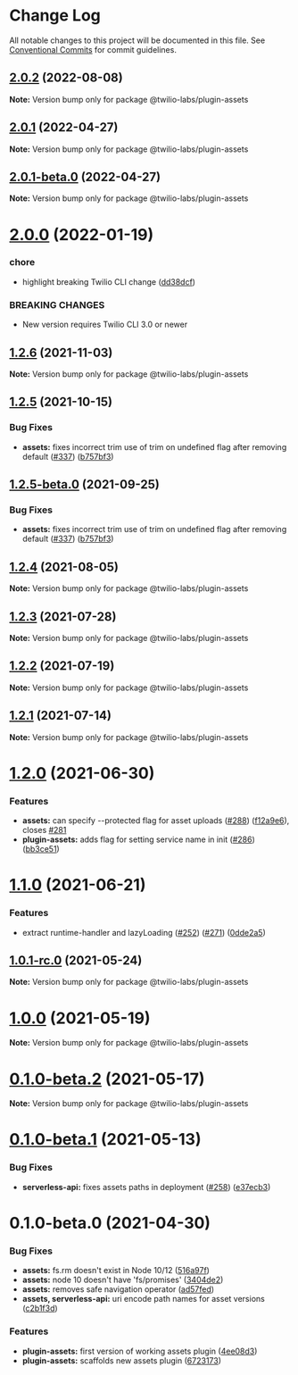 # Change Log

All notable changes to this project will be documented in this file.
See [Conventional Commits](https://conventionalcommits.org) for commit guidelines.

## [2.0.2](https://github.com/twilio-labs/serverless-toolkit/compare/@twilio-labs/plugin-assets@2.0.1...@twilio-labs/plugin-assets@2.0.2) (2022-08-08)

**Note:** Version bump only for package @twilio-labs/plugin-assets





## [2.0.1](https://github.com/twilio-labs/serverless-toolkit/compare/@twilio-labs/plugin-assets@2.0.1-beta.0...@twilio-labs/plugin-assets@2.0.1) (2022-04-27)

**Note:** Version bump only for package @twilio-labs/plugin-assets





## [2.0.1-beta.0](https://github.com/twilio-labs/serverless-toolkit/compare/@twilio-labs/plugin-assets@2.0.0...@twilio-labs/plugin-assets@2.0.1-beta.0) (2022-04-27)

**Note:** Version bump only for package @twilio-labs/plugin-assets





# [2.0.0](https://github.com/twilio-labs/serverless-toolkit/compare/@twilio-labs/plugin-assets@1.2.6...@twilio-labs/plugin-assets@2.0.0) (2022-01-19)


### chore

* highlight breaking Twilio CLI change ([dd38dcf](https://github.com/twilio-labs/serverless-toolkit/commit/dd38dcf10812e6ace39e37559437abaa5987ae09))


### BREAKING CHANGES

* New version requires Twilio CLI 3.0 or newer





## [1.2.6](https://github.com/twilio-labs/serverless-toolkit/compare/@twilio-labs/plugin-assets@1.2.5...@twilio-labs/plugin-assets@1.2.6) (2021-11-03)

**Note:** Version bump only for package @twilio-labs/plugin-assets





## [1.2.5](https://github.com/twilio-labs/serverless-toolkit/compare/@twilio-labs/plugin-assets@1.2.4...@twilio-labs/plugin-assets@1.2.5) (2021-10-15)


### Bug Fixes

* **assets:** fixes incorrect trim use of trim on undefined flag after removing default ([#337](https://github.com/twilio-labs/serverless-toolkit/issues/337)) ([b757bf3](https://github.com/twilio-labs/serverless-toolkit/commit/b757bf3aee1b30aad256d04b76f6051a5d10417c))





## [1.2.5-beta.0](https://github.com/twilio-labs/serverless-toolkit/compare/@twilio-labs/plugin-assets@1.2.4...@twilio-labs/plugin-assets@1.2.5-beta.0) (2021-09-25)


### Bug Fixes

* **assets:** fixes incorrect trim use of trim on undefined flag after removing default ([#337](https://github.com/twilio-labs/serverless-toolkit/issues/337)) ([b757bf3](https://github.com/twilio-labs/serverless-toolkit/commit/b757bf3aee1b30aad256d04b76f6051a5d10417c))





## [1.2.4](https://github.com/twilio-labs/serverless-toolkit/compare/@twilio-labs/plugin-assets@1.2.3...@twilio-labs/plugin-assets@1.2.4) (2021-08-05)

**Note:** Version bump only for package @twilio-labs/plugin-assets





## [1.2.3](https://github.com/twilio-labs/serverless-toolkit/compare/@twilio-labs/plugin-assets@1.2.2...@twilio-labs/plugin-assets@1.2.3) (2021-07-28)

**Note:** Version bump only for package @twilio-labs/plugin-assets





## [1.2.2](https://github.com/twilio-labs/serverless-toolkit/compare/@twilio-labs/plugin-assets@1.2.1...@twilio-labs/plugin-assets@1.2.2) (2021-07-19)

**Note:** Version bump only for package @twilio-labs/plugin-assets





## [1.2.1](https://github.com/twilio-labs/serverless-toolkit/compare/@twilio-labs/plugin-assets@1.2.0...@twilio-labs/plugin-assets@1.2.1) (2021-07-14)

**Note:** Version bump only for package @twilio-labs/plugin-assets





# [1.2.0](https://github.com/twilio-labs/serverless-toolkit/compare/@twilio-labs/plugin-assets@1.1.0...@twilio-labs/plugin-assets@1.2.0) (2021-06-30)


### Features

* **assets:** can specify --protected flag for asset uploads ([#288](https://github.com/twilio-labs/serverless-toolkit/issues/288)) ([f12a9e6](https://github.com/twilio-labs/serverless-toolkit/commit/f12a9e652d1dd39bdbf378b66427091986d9bcc3)), closes [#281](https://github.com/twilio-labs/serverless-toolkit/issues/281)
* **plugin-assets:** adds flag for setting service name in init ([#286](https://github.com/twilio-labs/serverless-toolkit/issues/286)) ([bb3ce51](https://github.com/twilio-labs/serverless-toolkit/commit/bb3ce51affac8be4a609ea59adbd55e8cb8c8f99))





# [1.1.0](https://github.com/twilio-labs/serverless-toolkit/compare/@twilio-labs/plugin-assets@1.0.0...@twilio-labs/plugin-assets@1.1.0) (2021-06-21)


### Features

* extract runtime-handler and lazyLoading ([#252](https://github.com/twilio-labs/serverless-toolkit/issues/252)) ([#271](https://github.com/twilio-labs/serverless-toolkit/issues/271)) ([0dde2a5](https://github.com/twilio-labs/serverless-toolkit/commit/0dde2a5a74035700e4ef6cf4b1c1189c78e2ff59))





## [1.0.1-rc.0](https://github.com/twilio-labs/serverless-toolkit/compare/@twilio-labs/plugin-assets@1.0.0...@twilio-labs/plugin-assets@1.0.1-rc.0) (2021-05-24)

**Note:** Version bump only for package @twilio-labs/plugin-assets





# [1.0.0](https://github.com/twilio-labs/serverless-toolkit/compare/@twilio-labs/plugin-assets@0.1.0-beta.2...@twilio-labs/plugin-assets@1.0.0) (2021-05-19)

**Note:** Version bump only for package @twilio-labs/plugin-assets





# [0.1.0-beta.2](https://github.com/twilio-labs/serverless-toolkit/compare/@twilio-labs/plugin-assets@0.1.0-beta.1...@twilio-labs/plugin-assets@0.1.0-beta.2) (2021-05-17)

**Note:** Version bump only for package @twilio-labs/plugin-assets





# [0.1.0-beta.1](https://github.com/twilio-labs/serverless-toolkit/compare/@twilio-labs/plugin-assets@0.1.0-beta.0...@twilio-labs/plugin-assets@0.1.0-beta.1) (2021-05-13)


### Bug Fixes

* **serverless-api:** fixes assets paths in deployment ([#258](https://github.com/twilio-labs/serverless-toolkit/issues/258)) ([e37ecb3](https://github.com/twilio-labs/serverless-toolkit/commit/e37ecb336eaec74130d98066a63b858d71f26f62))





# 0.1.0-beta.0 (2021-04-30)


### Bug Fixes

* **assets:** fs.rm doesn't exist in Node 10/12 ([516a97f](https://github.com/twilio-labs/serverless-toolkit/commit/516a97f56c13d70183784806f5c757cdd701a2c0))
* **assets:** node 10 doesn't have 'fs/promises' ([3404de2](https://github.com/twilio-labs/serverless-toolkit/commit/3404de2196307d7909c2cf31b869834c2b01924b))
* **assets:** removes safe navigation operator ([ad57fed](https://github.com/twilio-labs/serverless-toolkit/commit/ad57fed87d66c773de5409d85c4f75aecaade53a))
* **assets, serverless-api:** uri encode path names for asset versions ([c2b1f3d](https://github.com/twilio-labs/serverless-toolkit/commit/c2b1f3d16ce6af31ef2aaa1d086b3565bbcd1c7d))


### Features

* **plugin-assets:** first version of working assets plugin ([4ee08d3](https://github.com/twilio-labs/serverless-toolkit/commit/4ee08d3ebcb82abe1cb11752d45021f2ca3e03c6))
* **plugin-assets:** scaffolds new assets plugin ([6723173](https://github.com/twilio-labs/serverless-toolkit/commit/672317341600743ce3bf653e237858635cdbc822))
